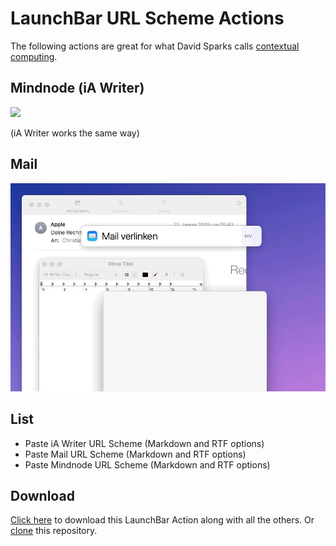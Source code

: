 # LaunchBar URL Scheme Actions

The following actions are great for what David Sparks calls [contextual computing](https://www.macsparky.com/blog/2020/12/linking-and-contextual-computing/).

## Mindnode (iA Writer)

<img src="mindnodeURL.gif" width="600"/> 

(iA Writer works the same way)

## Mail

<img src="mailURL.gif" width="600"/> 

## List

- Paste iA Writer URL Scheme (Markdown and RTF options)
- Paste Mail URL Scheme (Markdown and RTF options)
- Paste Mindnode URL Scheme (Markdown and RTF options)

## Download

[Click here](https://github.com/Ptujec/LaunchBar/archive/refs/heads/master.zip) to download this LaunchBar Action along with all the others. Or [clone](https://docs.github.com/en/repositories/creating-and-managing-repositories/cloning-a-repository) this repository.
